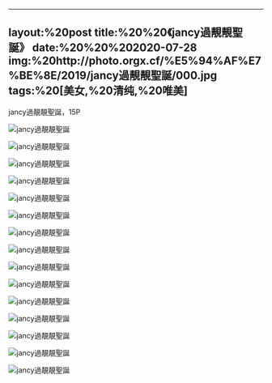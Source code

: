 ﻿---
layout:%20post
title:%20%20《jancy過靚靚聖誕》
date:%20%20%202020-07-28
img:%20http://photo.orgx.cf/%E5%94%AF%E7%BE%8E/2019/jancy過靚靚聖誕/000.jpg
tags:%20[美女,%20清纯,%20唯美]
---

jancy過靚靚聖誕，15P


![jancy過靚靚聖誕](http://photo.orgx.cf/%E5%94%AF%E7%BE%8E/2019/jancy過靚靚聖誕/001.jpg%20''jancy過靚靚聖誕'')

![jancy過靚靚聖誕](http://photo.orgx.cf/%E5%94%AF%E7%BE%8E/2019/jancy過靚靚聖誕/002.jpg%20''jancy過靚靚聖誕'')

![jancy過靚靚聖誕](http://photo.orgx.cf/%E5%94%AF%E7%BE%8E/2019/jancy過靚靚聖誕/003.jpg%20''jancy過靚靚聖誕'')

![jancy過靚靚聖誕](http://photo.orgx.cf/%E5%94%AF%E7%BE%8E/2019/jancy過靚靚聖誕/004.jpg%20''jancy過靚靚聖誕'')

![jancy過靚靚聖誕](http://photo.orgx.cf/%E5%94%AF%E7%BE%8E/2019/jancy過靚靚聖誕/005.jpg%20''jancy過靚靚聖誕'')

![jancy過靚靚聖誕](http://photo.orgx.cf/%E5%94%AF%E7%BE%8E/2019/jancy過靚靚聖誕/006.jpg%20''jancy過靚靚聖誕'')

![jancy過靚靚聖誕](http://photo.orgx.cf/%E5%94%AF%E7%BE%8E/2019/jancy過靚靚聖誕/007.jpg%20''jancy過靚靚聖誕'')

![jancy過靚靚聖誕](http://photo.orgx.cf/%E5%94%AF%E7%BE%8E/2019/jancy過靚靚聖誕/008.jpg%20''jancy過靚靚聖誕'')

![jancy過靚靚聖誕](http://photo.orgx.cf/%E5%94%AF%E7%BE%8E/2019/jancy過靚靚聖誕/009.jpg%20''jancy過靚靚聖誕'')

![jancy過靚靚聖誕](http://photo.orgx.cf/%E5%94%AF%E7%BE%8E/2019/jancy過靚靚聖誕/010.jpg%20''jancy過靚靚聖誕'')

![jancy過靚靚聖誕](http://photo.orgx.cf/%E5%94%AF%E7%BE%8E/2019/jancy過靚靚聖誕/011.jpg%20''jancy過靚靚聖誕'')

![jancy過靚靚聖誕](http://photo.orgx.cf/%E5%94%AF%E7%BE%8E/2019/jancy過靚靚聖誕/012.jpg%20''jancy過靚靚聖誕'')

![jancy過靚靚聖誕](http://photo.orgx.cf/%E5%94%AF%E7%BE%8E/2019/jancy過靚靚聖誕/013.jpg%20''jancy過靚靚聖誕'')

![jancy過靚靚聖誕](http://photo.orgx.cf/%E5%94%AF%E7%BE%8E/2019/jancy過靚靚聖誕/014.jpg%20''jancy過靚靚聖誕'')

![jancy過靚靚聖誕](http://photo.orgx.cf/%E5%94%AF%E7%BE%8E/2019/jancy過靚靚聖誕/015.jpg%20''jancy過靚靚聖誕'')
